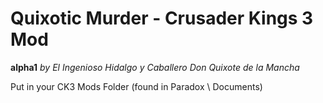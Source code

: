# Quixotic Murder - Crusader Kings 3 Mod
**alpha1**
*by El Ingenioso Hidalgo y Caballero Don Quixote de la Mancha*

Put in your CK3 Mods Folder (found in Paradox \ Documents)
